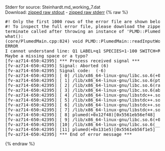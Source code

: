 Stderr for source:  Steinhardt.md_working_7.dat   
Download: [zipped raw stdout](Steinhardt.md_working_7.dat.plumed.stdout.txt.zip) - [zipped raw stderr](Steinhardt.md_working_7.dat.plumed.stderr.txt.zip) 
{% raw %}
<pre>
#! Only the first 1000 rows of the error file are shown below
#! To inspect the full error file, please download the zipped raw stderr file above
terminate called after throwing an instance of 'PLMD::Plumed::ExceptionError'
what():
(core/PlumedMain.cpp:824) void PLMD::PlumedMain::readInputWords(const std::vector<std::__cxx11::basic_string<char> >&)
ERROR
I cannot understand line: Q1 LABEL=q1 SPECIES=1-100 SWITCH=RATIONAL D_0=2.0 R_0=1.0 MEAN
Maybe a missing space or a typo?
[fv-az714-650:42395] *** Process received signal ***
[fv-az714-650:42395] Signal: Aborted (6)
[fv-az714-650:42395] Signal code:  (-6)
[fv-az714-650:42395] [ 0] /lib/x86_64-linux-gnu/libc.so.6(+0x42520)[0x7f3c38242520]
[fv-az714-650:42395] [ 1] /lib/x86_64-linux-gnu/libc.so.6(pthread_kill+0x12c)[0x7f3c382969fc]
[fv-az714-650:42395] [ 2] /lib/x86_64-linux-gnu/libc.so.6(raise+0x16)[0x7f3c38242476]
[fv-az714-650:42395] [ 3] /lib/x86_64-linux-gnu/libc.so.6(abort+0xd3)[0x7f3c382287f3]
[fv-az714-650:42395] [ 4] /lib/x86_64-linux-gnu/libstdc++.so.6(+0xa2b9e)[0x7f3c386a2b9e]
[fv-az714-650:42395] [ 5] /lib/x86_64-linux-gnu/libstdc++.so.6(+0xae20c)[0x7f3c386ae20c]
[fv-az714-650:42395] [ 6] /lib/x86_64-linux-gnu/libstdc++.so.6(+0xae277)[0x7f3c386ae277]
[fv-az714-650:42395] [ 7] /lib/x86_64-linux-gnu/libstdc++.so.6(__cxa_rethrow+0x4b)[0x7f3c386ae52b]
[fv-az714-650:42395] [ 8] plumed(+0x12f48)[0x5561eb56ef48]
[fv-az714-650:42395] [ 9] /lib/x86_64-linux-gnu/libc.so.6(+0x29d90)[0x7f3c38229d90]
[fv-az714-650:42395] [10] /lib/x86_64-linux-gnu/libc.so.6(__libc_start_main+0x80)[0x7f3c38229e40]
[fv-az714-650:42395] [11] plumed(+0x131e5)[0x5561eb56f1e5]
[fv-az714-650:42395] *** End of error message ***
</pre>
{% endraw %}
